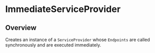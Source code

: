 
# ImmediateServiceProvider

## Overview

Creates an instance of a `ServiceProvider` whose `Endpoints` are called  synchronously and are executed immediately.
